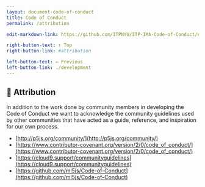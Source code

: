 ```yaml
---
layout: document-code-of-conduct
title: Code of Conduct
permalink: /attribution

edit-markdown-link: https://github.com/ITPNYU/ITP-IMA-Code-of-Conduct/edit/main/attribution.markdown

right-button-text: ↑ Top
right-button-link: #attribution

left-button-text: ← Previous
left-button-link: ./development
---
```


## <a name="attribution">🔗 Attribution</a>

In addition to the work done by community members in developing the Code of Conduct we want to acknowledge the community guidelines used by other communities that have acted as a guide, reference, and inspiration for our own process.

- [http://p5js.org/community/](http://p5js.org/community/)
- [https://www.contributor-covenant.org/version/2/0/code_of_conduct/](https://www.contributor-covenant.org/version/2/0/code_of_conduct/)
- [https://cloud9.support/communityguidelines](https://cloud9.support/communityguidelines)
- [https://github.com/ml5js/Code-of-Conduct](https://github.com/ml5js/Code-of-Conduct)
